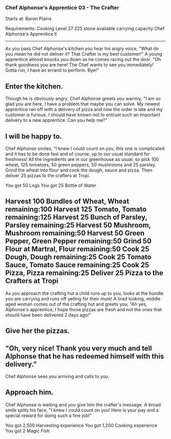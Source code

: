 ### Chef Alphonse's Apprentice 03 - The Crafter

Starts at: Baron Plains

Requirements:
Cooking Level 27
225 stone available carrying capacity
Chef Alphonse's Apprentice II


-----
As you pass Chef Alphonse's kitchen you hear his angry voice, "What do you mean he did not deliver it? That Crafter is my best customer!" A young apprentice almost knocks you down as he comes racing out the door. "Oh thank goodness you are here! The Chef wants to see you immediately! Gotta run, I have an errand to perform. Bye!"

Enter the kitchen.
-----
Though he is obviously angry, Chef Alphonse greets you warmly, "I am so glad you are here, I have a problem that maybe you can solve. My newest apprentice ran off with a delivery of pizza and now the order is late and my customer is furious. I should have known not to entrust such an important delivery to a new apprentice. Can you help me?"

I will be happy to.
-----
Chef Alphonse smiles, "I knew I could count on you, this one is complicated and it has to be done fast and of course, up to our usual standard for freshness! All the ingredients are in our greenhouse as usual, so pick 100 wheat, 125 tomatoes, 50 green peppers, 50 mushrooms and 25 parsley. Grind the wheat into flour and cook the dough, sauce and pizza. Then deliver 25 pizzas to the crafters at Tropi.

You got 50 Logs
You got 25 Bottle of Water

Harvest 100 Bundles of Wheat, Wheat remaining:100
Harvest 125 Tomato, Tomato remaining:125
Harvest 25 Bunch of Parsley, Parsley remaining:25
Harvest 50 Mushroom, Mushroom remaining:50
Harvest 50 Green Pepper, Green Pepper remaining:50
Grind 50 Flour at Martral, Flour remaining:50
Cook 25 Dough, Dough remaining:25
Cook 25 Tomato Sauce, Tomato Sauce remaining:25
Cook 25 Pizza, Pizza remaining:25
Deliver 25 Pizza to the Crafters at Tropi
-----
As you approach the crafting hut a child runs up to you, looks at the bundle you are carrying and runs off yelling for their mum! A tired looking, middle aged woman comes out of the crafting hut and greets you, "Ah yes, Alphonse's apprentice, I hope those pizzas are fresh and not the ones that should have been delivered 2 days ago!"

Give her the pizzas.
-----
"Oh, very nice! Thank you very much and tell Alphonse that he has redeemed himself with this delivery."
-----
Chef Alphonse sees you arriving and calls to you.

Approach him.
-----
Chef Alphonse is waiting and you give him the crafter's message. A broad smile splits his face, "I knew I could count on you! Here is your pay and a special reward for doing such a fine job!"

You got 2,500 Harvesting experience
You got 1,200 Cooking experience
You got 2 Magic Fish